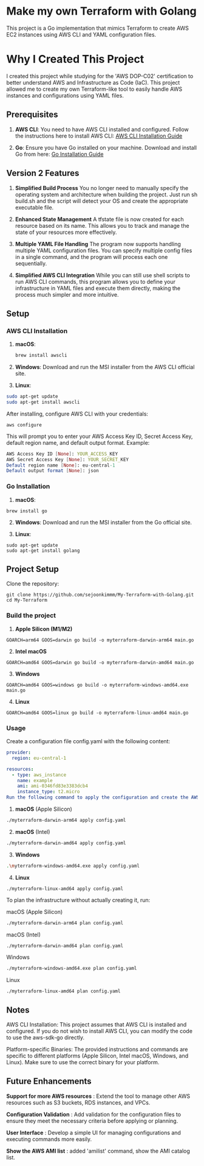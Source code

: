 # Make my own Terraform with Golang

This project is a Go implementation that mimics Terraform to create AWS EC2 instances using AWS CLI and YAML configuration files.

# Why I Created This Project
I created this project while studying for the 'AWS DOP-C02' certification to better understand AWS and Infrastructure as Code (IaC).
This project allowed me to create my own Terraform-like tool to easily handle AWS instances and configurations using YAML files.

## Prerequisites

1. **AWS CLI**: You need to have AWS CLI installed and configured. Follow the instructions here to install AWS CLI: [AWS CLI Installation Guide](https://docs.aws.amazon.com/cli/latest/userguide/cli-configure-quickstart.html)

2. **Go**: Ensure you have Go installed on your machine. Download and install Go from here: [Go Installation Guide](https://golang.org/doc/install)

## Version 2 Features
1. **Simplified Build Process**
You no longer need to manually specify the operating system and architecture when building the project. Just run sh build.sh and the script will detect your OS and create the appropriate executable file.

2. **Enhanced State Management**
A tfstate file is now created for each resource based on its name. This allows you to track and manage the state of your resources more effectively.

3. **Multiple YAML File Handling**
The program now supports handling multiple YAML configuration files. You can specify multiple config files in a single command, and the program will process each one sequentially.

4. **Simplified AWS CLI Integration**
While you can still use shell scripts to run AWS CLI commands, this program allows you to define your infrastructure in YAML files and execute them directly, making the process much simpler and more intuitive.

## Setup

### AWS CLI Installation

1. **macOS**:
   ```sh
   brew install awscli

2. **Windows**:
Download and run the MSI installer from the AWS CLI official site.

3. **Linux**:

```sh
sudo apt-get update
sudo apt-get install awscli
```

After installing, configure AWS CLI with your credentials:

```
aws configure
```

This will prompt you to enter your AWS Access Key ID, Secret Access Key, default region name, and default output format. Example:

```mathematica
AWS Access Key ID [None]: YOUR_ACCESS_KEY
AWS Secret Access Key [None]: YOUR_SECRET_KEY
Default region name [None]: eu-central-1
Default output format [None]: json
```

### Go Installation
1. **macOS**:

```
brew install go
```


2. **Windows**:
Download and run the MSI installer from the Go official site.

3. **Linux**:
```
sudo apt-get update
sudo apt-get install golang
```

## Project Setup
Clone the repository:

```
git clone https://github.com/sejoonkimmm/My-Terraform-with-Golang.git
cd My-Terraform
```

### Build the project
1. **Apple Silicon (M1/M2)**

```
GOARCH=arm64 GOOS=darwin go build -o myterraform-darwin-arm64 main.go
```

2. **Intel macOS**
```
GOARCH=amd64 GOOS=darwin go build -o myterraform-darwin-amd64 main.go
```

3. **Windows**
```
GOARCH=amd64 GOOS=windows go build -o myterraform-windows-amd64.exe main.go
```

4. **Linux**
```
GOARCH=amd64 GOOS=linux go build -o myterraform-linux-amd64 main.go
```

### Usage
Create a configuration file config.yaml with the following content:

``` yaml
provider:
  region: eu-central-1

resources:
  - type: aws_instance
    name: example
    ami: ami-0346fd83e3383dcb4
    instance_type: t2.micro
Run the following command to apply the configuration and create the AWS EC2 instance:

```

1. **macOS** (Apple Silicon)
``` sh
./myterraform-darwin-arm64 apply config.yaml
```

2. **macOS** (Intel)
``` sh
./myterraform-darwin-amd64 apply config.yaml
```

3. **Windows**
``` sh
.\myterraform-windows-amd64.exe apply config.yaml
```

4. **Linux**
```
./myterraform-linux-amd64 apply config.yaml
```

To plan the infrastructure without actually creating it, run:

macOS (Apple Silicon)
```sh
./myterraform-darwin-arm64 plan config.yaml
```

macOS (Intel)
```sh
./myterraform-darwin-amd64 plan config.yaml
```

Windows
```sh
./myterraform-windows-amd64.exe plan config.yaml
```
Linux
```
./myterraform-linux-amd64 plan config.yaml
```


## Notes
AWS CLI Installation: This project assumes that AWS CLI is installed and configured. If you do not wish to install AWS CLI, you can modify the code to use the aws-sdk-go directly.

Platform-specific Binaries: The provided instructions and commands are specific to different platforms (Apple Silicon, Intel macOS, Windows, and Linux). Make sure to use the correct binary for your platform.


## Future Enhancements
**Support for more AWS resources** : Extend the tool to manage other AWS resources such as S3 buckets, RDS instances, and VPCs.

**Configuration Validation** : Add validation for the configuration files to ensure they meet the necessary criteria before applying or planning.

**User Interface** : Develop a simple UI for managing configurations and executing commands more easily.

**Show the AWS AMI list** : added 'amilist' command, show the AMI catalog list.


